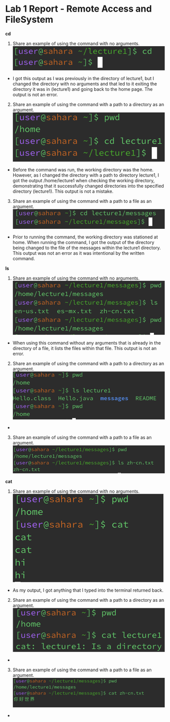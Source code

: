 # Lab 1 Report - Remote Access and FileSystem
**cd**
1. Share an example of using the command with no arguments.
![Image](cd1.png)
- I got this output as I was previously in the directory of lecture1, but I changed the directory with no arguments and that led to it exiting the directory it was in (lecture1) and going back to the home page. The output is not an error.
2. Share an example of using the command with a path to a directory as an argument.
![Image](cd2.png)
- Before the command was run, the working directory was the home. However, as I changed the directory with a path to directory lecture1, I got the output /home/lecture1 when checking the working directory, demonstrating that it successfully changed directories into the specified directory (lecture1). This output is not a mistake.
3. Share an example of using the command with a path to a file as an argument.
![Image](cd3.png)
- Prior to running the command, the working directory was stationed at home. When running the command, I got the output of the directory being changed to the file of the messages within the lecture1 directory. This output was not an error as it was intentional by the written command.

**ls**
1. Share an example of using the command with no arguments.
![Image](ls1.png)
- When using this command without any arguments that is already in the directory of a file, it lists the files within that file. This output is not an error.
2. Share an example of using the command with a path to a directory as an argument.
![Image](ls2.png)
- 
3. Share an example of using the command with a path to a file as an argument.
![Image](ls3.png)

**cat**
1. Share an example of using the command with no arguments.
![Image](cat1.png)
- As my output, I got anything that I typed into the terminal returned back.
2. Share an example of using the command with a path to a directory as an argument.
![Image](cat2.png)
- 
3. Share an example of using the command with a path to a file as an argument.
![Image](cat3.png)
- 
